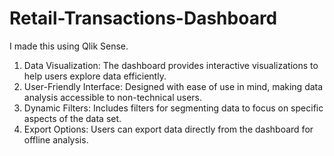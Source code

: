 # Retail-Transactions-Dashboard
I made this using Qlik Sense.
1) Data Visualization: The dashboard provides interactive visualizations to help users explore data efficiently.
2) User-Friendly Interface: Designed with ease of use in mind, making data analysis accessible to non-technical users.
3) Dynamic Filters: Includes filters for segmenting data to focus on specific aspects of the data set.
4) Export Options: Users can export data directly from the dashboard for offline analysis.
